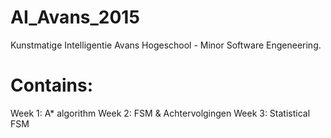 # AI_Avans_2015
Kunstmatige Intelligentie Avans Hogeschool - Minor Software Engeneering.

# Contains:

Week 1: A* algorithm
Week 2: FSM & Achtervolgingen
Week 3: Statistical FSM
